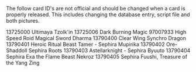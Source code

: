The follow card ID's are not official and should be changed when a card is properly released. This includes changing the database entry, script file and both pictures.

13725000 Ultimaya Tzolk'in
13725006 Dark Burning Magic
97007933 High Speed Roid Magical Sword Dharma
13790400 Clear Wing Synchro Dragon
13790401 Heroic Ritual Beast Tamer - Sephira Mupirika
13790402 Ore-Shaddoll Sephira Roots
13790403 Astellarknight - Sephira Byuuto
13790404 Sephira Exa the Flame Beast Nekroz
13790405 Sephira Fuushi, Treasure of the Yang Zing
